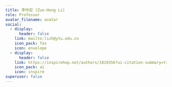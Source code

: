 ```yaml
---
title: 李作宏 (Zuo-Hong Li)
role: Professor
avatar_filename: avatar
social:
  - display:
      header: false
    link: mailto:lizh@ytu.edu.cn
    icon_pack: fas
    icon: envelope
  - display:
      header: false
    link: https://inspirehep.net/authors/1019356?ui-citation-summary=true
    icon_pack: ai
    icon: inspire
superuser: false
---
```

